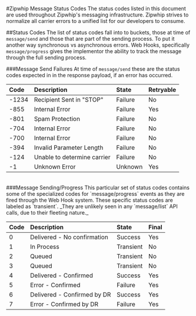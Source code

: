 #Zipwhip Message Status Codes
The status codes listed in this document are used throughout Zipwhip's messaging infrastructure. Zipwhip strives to normalize all carrier errors to a unified list for our developers to consume.

##Status Codes
The list of status codes fall into to buckets, those at time of `message/send` and those that are part of the sending process. To put it another way synchronous vs asynchronous errors. Web Hooks, specifically `message/progress` gives the implementor the ability to track the message through the full sending process.

###Message Send Failures
At time of `message/send` these are the status codes expected in in the response payload, if an error has occurred.

|Code|Description|State|Retryable
|:---------|:--------|:----------|:--------
|-1234|Recipient Sent in "STOP"|Failure|No
|-855|Internal Error|Failure|Yes
|-801|Spam Protection|Failure|No
|-704|Internal Error|Failure|No
|-700|Internal Error|Failure|No
|-394|Invalid Parameter Length|Failure|No
|-124|Unable to determine carrier|Failure|No
|-1|Unknown Error|Unknown|Yes

</br>
###Message Sending/Progress
This particular set of status codes contains some of the specialized codes for `message/progress` events as they are fired through the Web Hook system. These specific status codes are labeled as `transient`. _They are unlikely seen in any `message/list` API calls, due to their fleeting nature._

|Code|Description|State|Final
|:---------|:--------|:----------|:--------
|0|Delivered - No confirmation|Success|Yes
|1|In Process|Transient|No
|2|Queued|Transient|No
|3|Queued|Transient|No
|4|Delivered - Confirmed|Success|Yes
|5|Error - Confirmed|Failure|Yes
|6|Delivered - Confirmed by DR|Success|Yes
|7|Error - Confirmed by DR|Failure|Yes
